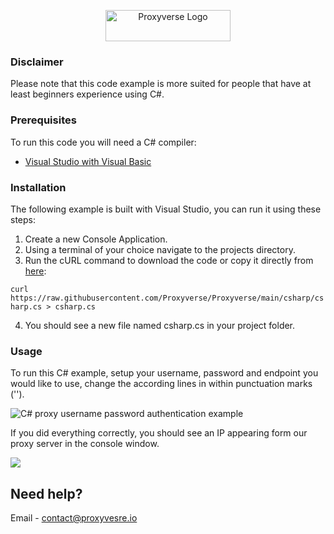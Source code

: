 <p align="center">
    <a href="https://proxyverse.io"><img src="https://i.imgur.com/mfluLoN.png" alt="Proxyverse Logo" width="200" height="50"></a>
  </a>
</p>

### Disclaimer

Please note that this code example is more suited for people that have at least beginners experience using C#.

### Prerequisites

To run this code you will need a C# compiler:

* [Visual Studio with Visual Basic](https://docs.microsoft.com/en-us/visualstudio/ide/quickstart-visual-basic-console?view=vs-2019)

### Installation

The following example is built with Visual Studio, you can run it using these steps:

1. Create a new Console Application.
2. Using a terminal of your choice navigate to the projects directory.
3. Run the cURL command to download the code or copy it directly from [here](https://raw.githubusercontent.com/Proxyverse/Proxyverse/master/csharp/csharp.cs): 

`curl https://raw.githubusercontent.com/Proxyverse/Proxyverse/main/csharp/csharp.cs > csharp.cs`

4. You should see a new file named csharp.cs in your project folder.

### Usage

To run this C# example, setup your username, password and endpoint you would like to use, change the according lines in within punctuation marks ('').

<img src="https://i.imgur.com/BIoX2Jd.png" alt="C# proxy username password authentication example">

If you did everything correctly, you should see an IP appearing form our proxy server in the console window.

<img src="https://i.imgur.com/wKh9fj7.png">

## Need help?
Email - contact@proxyvesre.io
